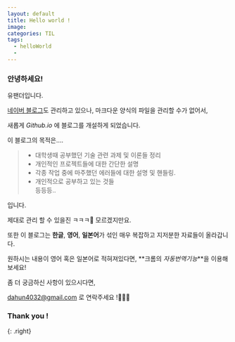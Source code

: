 ```yaml
---
layout: default
title: Hello world !
image:
categories: TIL
tags:
  - helloWorld
  -
---
```

### 안녕하세요!

유팬더입니다.

[네이버 블로그](https://tty4032.blog.me)도 관리하고 있으나, 마크다운 양식의 파일을 관리할 수가 없어서,

새롭게  _Github.io_ 에 블로그를 개설하게 되었습니다.

이 블로그의 목적은….
> - 대학생때 공부했던 기술 관련 과제 및 이론들 정리  
> - 개인적인 프로젝트들에 대한 간단한 설명  
> - 각종 작업 중에 마주했던 에러들에 대한 설명 및 핸들링.  
> - 개인적으로 공부하고 있는 것들  
등등등..

입니다.

제대로 관리 할 수 있을진 ㅋㅋㅋ🤣 모르겠지만요.

또한 이 블로그는 **한글**, **영어**, **일본어**가 섞인 매우 복잡하고 지저분한 자료들이 올라갑니다.

원하시는 내용이 영어 혹은 일본어로 적혀져있다면, **크롬의 _자동번역기능_**을 이용해보세요!



좀 더 궁금하신 사항이 있으시다면,

[dahun4032@gmail.com](mailto:dahun4032@gmail.com) 로 연락주세요 !🙆🏻‍♂️

### Thank you !
{: .right}

